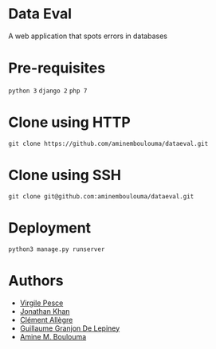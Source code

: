 # Data Eval

A web application that spots errors in databases

# Pre-requisites

```python 3```
```django 2```
```php 7```

# Clone using HTTP

```git clone https://github.com/aminemboulouma/dataeval.git```

# Clone using SSH

```git clone git@github.com:aminemboulouma/dataeval.git```

# Deployment

```python3 manage.py runserver```

# Authors

* [Virgile Pesce](https://github.com/Virgilus)
* [Jonathan Khan](https://github.com/johnkhansrc)
* [Clément Allègre](https://www.linkedin.com/in/cl%C3%A9ment-all%C3%A8gre-7360a478/)
* [Guillaume Granjon De Lepiney](https://www.linkedin.com/in/guillaume-granjon-de-lepiney-b53b73153/)
* [Amine M. Boulouma](https://www.linkedin.com/in/aminemboulouma/)